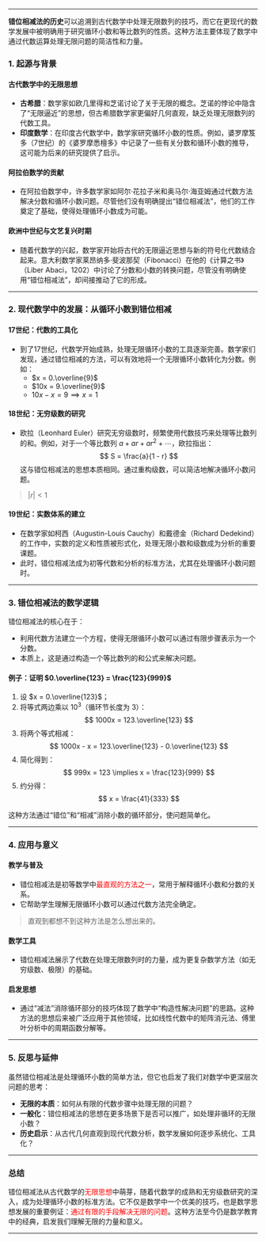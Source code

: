 
---

**错位相减法的历史**可以追溯到古代数学中处理无限数列的技巧，而它在更现代的数学发展中被明确用于研究循环小数和等比数列的性质。这种方法主要体现了数学中通过代数运算处理无限问题的简洁性和力量。

### **1. 起源与背景**

#### **古代数学中的无限思想**
- **古希腊**：数学家如欧几里得和芝诺讨论了关于无限的概念。芝诺的悖论中隐含了“无限逼近”的思想，但古希腊数学家更偏好几何直观，缺乏处理无限数列的代数工具。
- **印度数学**：在印度古代数学中，数学家研究循环小数的性质。例如，婆罗摩笈多（7世纪）的《婆罗摩悉檀多》中记录了一些有关分数和循环小数的推导，这可能为后来的研究提供了启示。

#### **阿拉伯数学的贡献**
- 在阿拉伯数学中，许多数学家如阿尔·花拉子米和奥马尔·海亚姆通过代数方法解决分数和循环小数问题。尽管他们没有明确提出“错位相减法”，他们的工作奠定了基础，使得处理循环小数成为可能。

#### **欧洲中世纪与文艺复兴时期**
- 随着代数学的兴起，数学家开始将古代的无限逼近思想与新的符号化代数结合起来。意大利数学家莱昂纳多·斐波那契（Fibonacci）在他的《计算之书》（Liber Abaci，1202）中讨论了分数和小数的转换问题，尽管没有明确使用“错位相减法”，却间接推动了它的形成。

---

### **2. 现代数学中的发展：从循环小数到错位相减**

#### **17世纪：代数的工具化**
- 到了17世纪，代数学开始成熟，处理无限循环小数的工具逐渐完善。数学家们发现，通过错位相减的方法，可以有效地将一个无限循环小数转化为分数。例如：
  - $x = 0.\overline{9}$
  - $10x = 9.\overline{9}$
  - $10x - x = 9 \implies x = 1$

#### **18世纪：无穷级数的研究**
- 欧拉（Leonhard Euler）研究无穷级数时，频繁使用代数技巧来处理等比数列的和。例如，对于一个等比数列 $a + ar + ar^2 + \cdots$，欧拉指出：
  $$
  S = \frac{a}{1 - r}
  $$
  这与错位相减法的思想本质相同。通过重构级数，可以简洁地解决循环小数问题。

> $|r| < 1$

#### **19世纪：实数体系的建立**
- 在数学家如柯西（Augustin-Louis Cauchy）和戴德金（Richard Dedekind）的工作中，实数的定义和性质被形式化，处理无限小数和级数成为分析的重要课题。
- 此时，错位相减法成为初等代数和分析的标准方法，尤其在处理循环小数问题时。

---

### **3. 错位相减法的数学逻辑**

错位相减法的核心在于：
- 利用代数方法建立一个方程，使得无限循环小数可以通过有限步骤表示为一个分数。
- 本质上，这是通过构造一个等比数列的和公式来解决问题。

#### **例子：证明 $0.\overline{123} = \frac{123}{999}$**

1. 设 $x = 0.\overline{123}$；
2. 将等式两边乘以 $10^3$（循环节长度为 3）：
   $$
   1000x = 123.\overline{123}
   $$
3. 将两个等式相减：
   $$
   1000x - x = 123.\overline{123} - 0.\overline{123}
   $$
4. 简化得到：
   $$
   999x = 123 \implies x = \frac{123}{999}
   $$
5. 约分得：
   $$
   x = \frac{41}{333}
   $$

这种方法通过“错位”和“相减”消除小数的循环部分，使问题简单化。

---

### **4. 应用与意义**

#### **教学与普及**
- 错位相减法是初等数学中<span style="color:rgb(255, 0, 0)">最直观的方法之一</span>，常用于解释循环小数和分数的关系。
- 它帮助学生理解无限循环小数可以通过代数方法完全确定。

> 直观到都想不到这种方法是怎么想出来的。

#### **数学工具**
- 错位相减法展示了代数在处理无限数列时的力量，成为更复杂数学方法（如无穷级数、极限）的基础。

#### **启发思想**
- 通过“减法”消除循环部分的技巧体现了数学中“构造性解决问题”的思路。这种方法的思想后来被广泛应用于其他领域，比如线性代数中的矩阵消元法、傅里叶分析中的周期函数分解等。

---

### **5. 反思与延伸**

虽然错位相减法是处理循环小数的简单方法，但它也启发了我们对数学中更深层次问题的思考：
- **无限的本质**：如何从有限的代数步骤中处理无限的问题？
- **一般化**：错位相减法的思想在更多场景下是否可以推广，如处理非循环的无限小数？
- **历史启示**：从古代几何直观到现代代数分析，数学发展如何逐步系统化、工具化？

---

### **总结**

错位相减法从古代数学的<span style="color:rgb(255, 0, 0)">无限思想</span>中萌芽，随着代数学的成熟和无穷级数研究的深入，成为处理循环小数的标准方法。它不仅是数学中一个优美的技巧，也是数学思想发展的重要例证：<span style="color:rgb(255, 0, 0)">通过有限的手段解决无限的问题</span>。这种方法至今仍是数学教育中的经典，启发我们理解无限的力量和意义。

---
